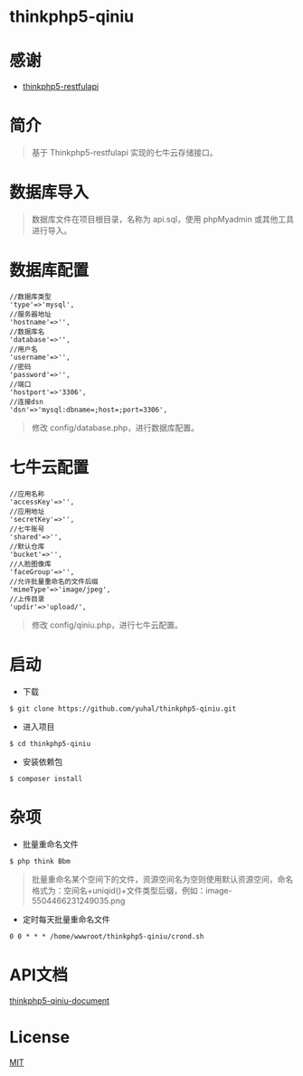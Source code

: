 # thinkphp5-qiniu

# 感谢

- [thinkphp5-restfulapi](https://github.com/Leslin/thinkphp5-restfulapi "thinkphp5-restfulapi")

# 简介

> 基于 Thinkphp5-restfulapi 实现的七牛云存储接口。

# 数据库导入

> 数据库文件在项目根目录，名称为 api.sql，使用 phpMyadmin 或其他工具进行导入。

# 数据库配置

```
//数据库类型
'type'=>'mysql',
//服务器地址
'hostname'=>'',
//数据库名
'database'=>'',
//用户名
'username'=>'',
//密码
'password'=>'',
//端口
'hostport'=>'3306',
//连接dsn
'dsn'=>'mysql:dbname=;host=;port=3306',
```

> 修改 config/database.php，进行数据库配置。

# 七牛云配置

```
//应用名称
'accessKey'=>'',
//应用地址
'secretKey'=>'',
//七牛账号
'shared'=>'',
//默认仓库
'bucket'=>'',
//人脸图像库
'faceGroup'=>'',
//允许批量重命名的文件后缀
'mimeType'=>'image/jpeg',
//上传目录
'updir'=>'upload/',
```

> 修改 config/qiniu.php，进行七牛云配置。


# 启动

- 下载

```
$ git clone https://github.com/yuhal/thinkphp5-qiniu.git
```

- 进入项目

```
$ cd thinkphp5-qiniu
```

- 安装依赖包

```
$ composer install
```

# 杂项

- 批量重命名文件

```
$ php think Bbm
```

> 批量重命名某个空间下的文件，资源空间名为空则使用默认资源空间，命名格式为：空间名+uniqid()+文件类型后缀，例如：image-5504466231249035.png

- 定时每天批量重命名文件

```
0 0 * * * /home/wwwroot/thinkphp5-qiniu/crond.sh
```

# API文档 

[thinkphp5-qiniu-document](https://www.showdoc.com.cn/471949144593097?page_id=2758354378180236 "thinkphp5-qiniu-document")

# License 

[MIT](https://github.com/yuhal/ppt-convert/blob/master/LICENSE "MIT")